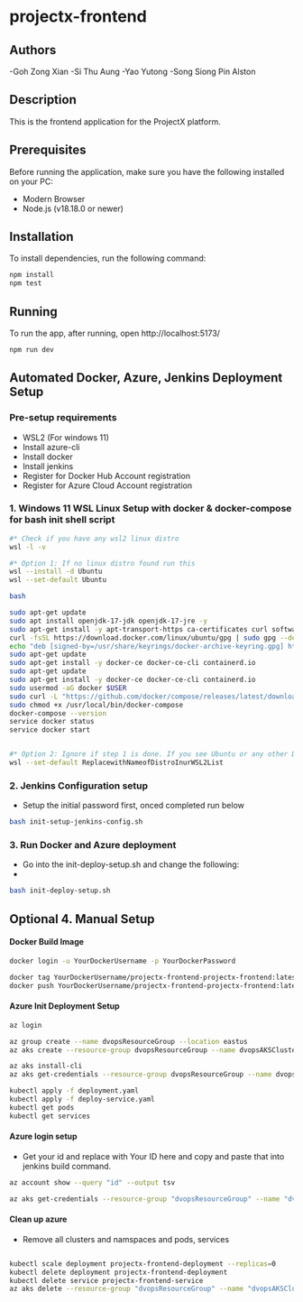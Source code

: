 # projectx-frontend

## Authors

-Goh Zong Xian
-Si Thu Aung
-Yao Yutong
-Song Siong Pin Alston

## Description

This is the frontend application for the ProjectX platform.

## Prerequisites

Before running the application, make sure you have the following installed on your PC:

- Modern Browser
- Node.js (v18.18.0 or newer)

## Installation

To install dependencies, run the following command:
```bash
npm install
npm test
```

## Running

To run the app, after running, open http://localhost:5173/
```bash
npm run dev
```


## Automated Docker, Azure, Jenkins Deployment Setup
### Pre-setup requirements
- WSL2 (For windows 11)
- Install azure-cli
- Install docker
- Install jenkins
- Register for Docker Hub Account registration
- Register for Azure Cloud Account registration

### 1. Windows 11 WSL Linux Setup with docker & docker-compose for bash init shell script
```bash
#* Check if you have any wsl2 linux distro
wsl -l -v

#* Option 1: If no linux distro found run this
wsl --install -d Ubuntu
wsl --set-default Ubuntu

bash

sudo apt-get update
sudo apt install openjdk-17-jdk openjdk-17-jre -y
sudo apt-get install -y apt-transport-https ca-certificates curl software-properties-common
curl -fsSL https://download.docker.com/linux/ubuntu/gpg | sudo gpg --dearmor -o /usr/share/keyrings/docker-archive-keyring.gpg
echo "deb [signed-by=/usr/share/keyrings/docker-archive-keyring.gpg] https://download.docker.com/linux/ubuntu $(lsb_release -cs) stable" | sudo tee /etc/apt/sources.list.d/docker.list > /dev/null
sudo apt-get update
sudo apt-get install -y docker-ce docker-ce-cli containerd.io
sudo apt-get update
sudo apt-get install -y docker-ce docker-ce-cli containerd.io
sudo usermod -aG docker $USER
sudo curl -L "https://github.com/docker/compose/releases/latest/download/docker-compose-$(uname -s)-$(uname -m)" -o /usr/local/bin/docker-compose
sudo chmod +x /usr/local/bin/docker-compose
docker-compose --version
service docker status
service docker start


#* Option 2: Ignore if step 1 is done. If you see Ubuntu or any other Distro in ur wsl2 list
wsl --set-default ReplacewithNameofDistroInurWSL2List

```

### 2. Jenkins Configuration setup
- Setup the initial password first, onced completed run below
```bash
bash init-setup-jenkins-config.sh
```


### 3. Run Docker and Azure deployment
- Go into the init-deploy-setup.sh and change the following:
- 
```bash
bash init-deploy-setup.sh
```

## Optional 4. Manual Setup
#### Docker Build Image
```bash
docker login -u YourDockerUsername -p YourDockerPassword

docker tag YourDockerUsername/projectx-frontend-projectx-frontend:latest YourDockerUsername/projectx-frontend-projectx-frontend:latest
docker push YourDockerUsername/projectx-frontend-projectx-frontend:latest
```

#### Azure Init Deployment Setup
```bash
az login

az group create --name dvopsResourceGroup --location eastus
az aks create --resource-group dvopsResourceGroup --name dvopsAKSCluster --node-count 1 --generate-ssh-keys

az aks install-cli
az aks get-credentials --resource-group dvopsResourceGroup --name dvopsAKSCluster

kubectl apply -f deployment.yaml
kubectl apply -f deploy-service.yaml
kubectl get pods
kubectl get services
```

#### Azure login setup
- Get your id and replace with Your ID here and copy and paste that into jenkins build command.
```bash
az account show --query "id" --output tsv

az aks get-credentials --resource-group "dvopsResourceGroup" --name "dvopsAKSCluster" --overwrite-existing --subscription "Your ID here"
```

#### Clean up azure
- Remove all clusters and namspaces and pods, services
```bash

kubectl scale deployment projectx-frontend-deployment --replicas=0
kubectl delete deployment projectx-frontend-deployment
kubectl delete service projectx-frontend-service
az aks delete --resource-group "dvopsResourceGroup" --name "dvopsAKSCluster" --yes --no-wait
```